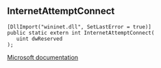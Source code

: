 ## InternetAttemptConnect

```
[DllImport("wininet.dll", SetLastError = true)]
public static extern int InternetAttemptConnect(
   uint dwReserved
);
```

[Microsoft documentation](https://docs.microsoft.com/en-us/windows/win32/api/wininet/nf-wininet-internetattemptconnect)
